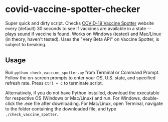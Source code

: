 # covid-vaccine-spotter-checker

Super quick and dirty script. Checks [COVID-19 Vaccine Spotter](https://www.vaccinespotter.org/) website every (default) 30 seconds to see if vaccines are available in a state -- plays sound if vaccine is found. Works on Windows (tested) and Mac/Linux (in theory, haven't tested). Uses the "Very Beta API" on Vaccine Spotter, is subject to breaking.

## Usage

Run `python check_vaccine_spotter.py` from Terminal or Command Prompt. Follow the on-screen prompts to enter your OS, U.S. state, and specified refresh rate. Press `Ctrl + C` to terminate script.

Alternatively, if you do not have Python installed, download the executable for respective OS (Windows or Mac/Linux) and run. For Windows, double-click the .exe file after downloading. For Mac/Linux, open Terminal, navigate to the folder containing the downloaded file, and type `./check_vaccine_spotter`.
